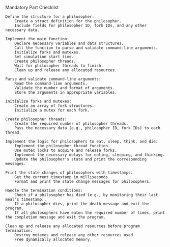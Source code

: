 Mandatory Part Checklist

    Define the structure for a philosopher:
        Create a struct definition for the philosopher.
        Include fields for philosopher ID, fork IDs, and any other necessary data.

    Implement the main function:
        Declare necessary variables and data structures.
        Call the function to parse and validate command-line arguments.
        Initialize forks and mutexes.
        Set simulation start time.
        Create philosopher threads.
        Wait for philosopher threads to finish.
        Clean up and release any allocated resources.

    Parse and validate command-line arguments:
        Read the command-line arguments.
        Validate the number and format of arguments.
        Store the arguments in appropriate variables.

    Initialize forks and mutexes:
        Create an array of fork structures.
        Initialize a mutex for each fork.

    Create philosopher threads:
        Create the required number of philosopher threads.
        Pass the necessary data (e.g., philosopher ID, fork IDs) to each thread.

    Implement the logic for philosophers to eat, sleep, think, and die:
        Implement the philosopher thread function.
        Use mutex locks to acquire and release forks.
        Implement the necessary delays for eating, sleeping, and thinking.
        Update the philosopher's state and print the corresponding messages.

    Print the state changes of philosophers with timestamps:
        Get the current timestamp in milliseconds.
        Format and print the state change messages for philosophers.

    Handle the termination conditions:
        Check if a philosopher has died (e.g., by monitoring their last meal's timestamp).
        If a philosopher dies, print the death message and exit the program.
        If all philosophers have eaten the required number of times, print the completion message and exit the program.

    Clean up and release any allocated resources before program termination:
        Destroy mutexes and release any other resources used.
        Free dynamically allocated memory.